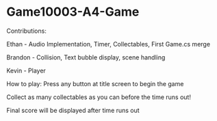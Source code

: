 # Game10003-A4-Game

Contributions:

Ethan -	Audio Implementation, Timer, Collectables, First Game.cs merge

Brandon - Collision, Text bubble display, scene handling

Kevin - Player



How to play:
Press any button at title screen to begin the game


Collect as many collectables as you can before the time runs out!


Final score will be displayed after time runs out